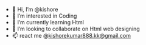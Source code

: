 - 👋 Hi, I’m @kishore
- 👀 I’m interested in Coding 
- 🌱 I’m currently learning Html
- 💞️ I’m looking to collaborate on Html web designing 
- 📫 react me @kishorekumar888.kk@gmail.com

<!---
kishore-lkk/kishore-lkk is a ✨ special ✨ repository because its `README.md` (this file) appears on your GitHub profile.
You can click the Preview link to take a look at your changes.
--->
